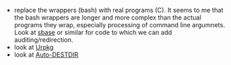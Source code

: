 * replace the wrappers (bash) with real programs (C).
    It seems to me that the bash wrappers are longer and more complex than the actual programs they wrap, especially processing of command line argumnets. Look at [sbase](http://core.suckless.org/sbase)  or similar for code to which we can add auditing/redirection.
* look at [Urpkg](http://math.cmu.edu/~svasey/old-homepage-archive-2013/projects/urpkg/manual/index-nochunk.html)
* look at [Auto-DESTDIR](http://www.dwheeler.com/auto-destdir/)
